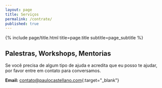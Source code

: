 ```yaml
---
layout: page
title: Serviços
permalink: /contrate/
published: true
---
```


<div class="page" markdown="1">

{% include page/title.html title=page.title subtitle=page_subtitle %}

## Palestras, Workshops, Mentorias
Se você precisa de algum tipo de ajuda e acredita que eu posso te ajudar, por favor entre em contato para conversamos.

**Email:** [contato@paulocastellano.com](mailto:contato@paulocastellano.com?subject=Site:+Contratar+seus+serviços){:target="_blank"}
</div>
